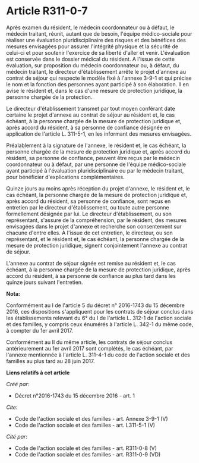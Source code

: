 # Article R311-0-7

Après examen du résident, le médecin coordonnateur ou à défaut, le médecin traitant, réunit, autant que de besoin, l'équipe
médico-sociale pour réaliser une évaluation pluridisciplinaire des risques et des bénéfices des mesures envisagées pour
assurer l'intégrité physique et la sécurité de celui-ci et pour soutenir l'exercice de sa liberté d'aller et venir.
L'évaluation est conservée dans le dossier médical du résident. A l'issue de cette évaluation, sur proposition du médecin
coordonnateur ou, à défaut, du médecin traitant, le directeur d'établissement arrête le projet d'annexe au contrat de séjour
qui respecte le modèle fixé à l'annexe 3-9-1 et qui précise le nom et la fonction des personnes ayant participé à son
élaboration. Il en avise le résident et, dans le cas d'une mesure de protection juridique, la personne chargée de la
protection. 

Le directeur d'établissement transmet par tout moyen conférant date certaine le projet d'annexe au contrat de séjour au
résident et, le cas échéant, à la personne chargée de la mesure de protection juridique et, après accord du résident, à sa
personne de confiance désignée en application de l'article L. 311-5-1, en les informant des mesures envisagées. 

Préalablement à la signature de l'annexe, le résident et, le cas échéant, la personne chargée de la mesure de protection
juridique et, après accord du résident, sa personne de confiance, peuvent être reçus par le médecin coordonnateur ou à
défaut, par une personne de l'équipe médico-sociale ayant participé à l'évaluation pluridisciplinaire ou par le médecin
traitant, pour bénéficier d'explications complémentaires. 

Quinze jours au moins après réception du projet d'annexe, le résident et, le cas échéant, la personne chargée de la mesure de
protection juridique et, après accord du résident, sa personne de confiance, sont reçus en entretien par le directeur
d'établissement, ou toute autre personne formellement désignée par lui. Le directeur d'établissement, ou son représentant,
s'assure de la compréhension, par le résident, des mesures envisagées dans le projet d'annexe et recherche son consentement
sur chacune d'entre elles. A l'issue de cet entretien, le directeur, ou son représentant, et le résident et, le cas échéant,
la personne chargée de la mesure de protection juridique, signent conjointement l'annexe au contrat de séjour. 

L'annexe au contrat de séjour signée est remise au résident et, le cas échéant, à la personne chargée de la mesure de
protection juridique, après accord du résident, à sa personne de confiance au plus tard dans les quinze jours suivant
l'entretien.

**Nota:**

Conformément au I de l'article 5 du décret n° 2016-1743 du 15 décembre 2016, ces dispositions s'appliquent pour les contrats
de séjour conclus dans les établissements relevant du 6° du I de l'article L. 312-1 de l'action sociale et des familles, y
compris ceux énumérés à l'article L. 342-1 du même code, à compter du 1er avril 2017.

Conformément au II du même article, les contrats de séjour conclus antérieurement au 1er avril 2017 sont complétés, le cas
échéant, par l'annexe mentionnée à l'article L. 311-4-1 du code de l'action sociale et des familles au plus tard au 28 juin
2017.

**Liens relatifs à cet article**

_Créé par_:

  - Décret n°2016-1743 du 15 décembre 2016 - art. 1

_Cite_:

  - Code de l'action sociale et des familles - art. Annexe 3-9-1 (V)
  - Code de l'action sociale et des familles - art. L311-5-1 (V)

_Cité par_:

  - Code de l'action sociale et des familles - art. R311-0-8 (V)
  - Code de l'action sociale et des familles - art. R311-0-9 (VD)
